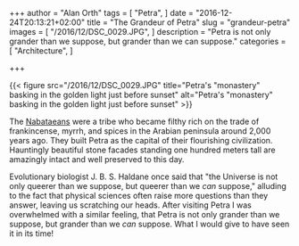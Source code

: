 +++
author = "Alan Orth"
tags = [
  "Petra",
]
date = "2016-12-24T20:13:21+02:00"
title = "The Grandeur of Petra"
slug = "grandeur-petra"
images = [
  "/2016/12/DSC_0029.JPG",
]
description = "Petra is not only grander than we suppose, but grander than we can suppose."
categories = [
  "Architecture",
]

+++

{{< figure src="/2016/12/DSC_0029.JPG" title="Petra's \"monastery\" basking in the golden light just before sunset" alt="Petra's \"monastery\" basking in the golden light just before sunset" >}}

The [Nabataeans](https://en.wikipedia.org/wiki/Nabataeans) were a tribe who became filthy rich on the trade of frankincense, myrrh, and spices in the Arabian peninsula around 2,000 years ago. They built Petra as the capital of their flourishing civilization. Hauntingly beautiful stone facades standing one hundred meters tall are amazingly intact and well preserved to this day.

<!--more-->

Evolutionary biologist J. B. S. Haldane once said that "the Universe is not only queerer than we suppose, but queerer than we _can_ suppose," alluding to the fact that physical sciences often raise more questions than they answer, leaving us scratching our heads. After visiting Petra I was overwhelmed with a similar feeling, that Petra is not only grander than we suppose, but grander than we _can_ suppose. What I would give to have seen it in its time!
